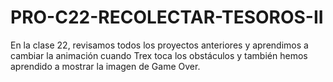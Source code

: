 # PRO-C22-RECOLECTAR-TESOROS-II
En la clase 22, revisamos todos los proyectos anteriores y aprendimos a cambiar la animación cuando Trex toca los obstáculos y también hemos aprendido a mostrar la imagen de Game Over.
